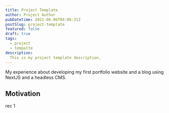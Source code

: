 ```yaml
---
title: Project Template
author: Project Author
pubDatetime: 2022-06-06T04:06:31Z
postSlug: project-template
featured: false
draft: true
tags:
  - project
  - tempalte
description:
  This is my project template description.
---
```


My experience about developing my first portfolio website and a blog using NextJS and a headless CMS.

## Motivation

rec 1
